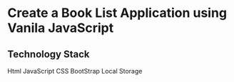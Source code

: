 # Create a Book List Application using Vanila JavaScript

## Technology Stack
Html
JavaScript
CSS
BootStrap
Local Storage



